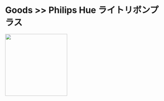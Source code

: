 # Goods >> Philips Hue ライトリボンプラス

<img src="https://res.cloudinary.com/silverbirder/image/upload/v1614432783/silver-birder.github.io/purchases/Philips_Hue_Light_Ribbon_Plus.jpg" style="width: 200px"/>
